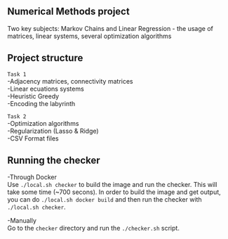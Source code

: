 ## Numerical Methods project  
Two key subjects: Markov Chains and Linear Regression - the usage of matrices, linear systems, several optimization algorithms  

## Project structure  
`Task 1`  
-Adjacency matrices, connectivity matrices  
-Linear ecuations systems  
-Heuristic Greedy  
-Encoding the labyrinth  

`Task 2`  
-Optimization algorithms  
-Regularization (Lasso & Ridge)  
-CSV Format files  
  
## Running the checker  
-Through Docker  
Use `./local.sh checker` to build the image and run the checker. This will take
some time (~700 secons). In order to build the image and get output, you can
do `./local.sh docker build` and then run the checker with `./local.sh checker`.  
  
-Manually  
Go to the `checker` directory and run the `./checker.sh` script.  
